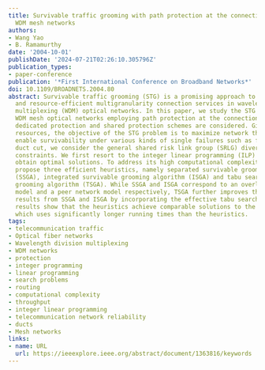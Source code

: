 ```yaml
---
title: Survivable traffic grooming with path protection at the connection level in
  WDM mesh networks
authors:
- Wang Yao
- B. Ramamurthy
date: '2004-10-01'
publishDate: '2024-07-21T02:26:10.305796Z'
publication_types:
- paper-conference
publication: '*First International Conference on Broadband Networks*'
doi: 10.1109/BROADNETS.2004.80
abstract: Survivable traffic grooming (STG) is a promising approach to provide reliable
  and resource-efficient multigranularity connection services in wavelength division
  multiplexing (WDM) optical networks. In this paper, we study the STG problem in
  WDM mesh optical networks employing path protection at the connection level. Both
  dedicated protection and shared protection schemes are considered. Given the network
  resources, the objective of the STG problem is to maximize network throughput. To
  enable survivability under various kinds of single failures such as fiber cut and
  duct cut, we consider the general shared risk link group (SRLG) diverse routing
  constraints. We first resort to the integer linear programming (ILP) approach to
  obtain optimal solutions. To address its high computational complexity, we then
  propose three efficient heuristics, namely separated survivable grooming algorithm
  (SSGA), integrated survivable grooming algorithm (ISGA) and tabu search survivable
  grooming algorithm (TSGA). While SSGA and ISGA correspond to an overlay network
  model and a peer network model respectively, TSGA further improves the grooming
  results from SSGA and ISGA by incorporating the effective tabu search method. Numerical
  results show that the heuristics achieve comparable solutions to the ILP approach,
  which uses significantly longer running times than the heuristics.
tags:
- telecommunication traffic
- Optical fiber networks
- Wavelength division multiplexing
- WDM networks
- protection
- integer programming
- linear programming
- search problems
- routing
- computational complexity
- throughput
- integer linear programming
- telecommunication network reliability
- ducts
- Mesh networks
links:
- name: URL
  url: https://ieeexplore.ieee.org/abstract/document/1363816/keywords
---
```

